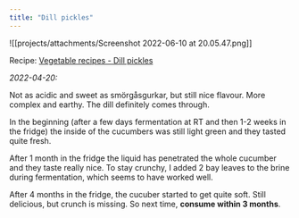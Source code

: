 ```yaml
---
title: "Dill pickles"
---
```


![[projects/attachments/Screenshot 2022-06-10 at 20.05.47.png]]

Recipe: [Vegetable recipes - Dill pickles](projects/fermentation/Vegetable%20recipes.md#Dill%20pickles)

_2022-04-20:_

Not as acidic and sweet as smörgåsgurkar, but still nice flavour. More complex and earthy. The dill definitely comes through. 

In the beginning (after a few days fermentation at RT and then 1-2 weeks in the fridge) the inside of the cucumbers was still light green and they tasted quite fresh. 

After 1 month in the fridge the liquid has penetrated the whole cucumber and they taste really nice. To stay crunchy, I added 2 bay leaves to the brine during fermentation, which seems to have worked well.

After 4 months in the fridge, the cucuber started to get quite soft. Still delicious, but crunch is missing. So next time, **consume within 3 months**.



